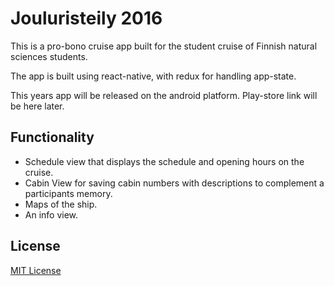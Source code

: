 # Jouluristeily 2016

This is a pro-bono cruise app built for the student cruise of Finnish natural sciences students. 

The app is built using react-native, with redux for handling app-state.

This years app will be released on the android platform. Play-store link will be here later.

## Functionality

- Schedule view that displays the schedule and opening hours on the cruise.
- Cabin View for saving cabin numbers with descriptions to complement a participants memory.
- Maps of the ship.
- An info view.

## License

[MIT License](https://opensource.org/licenses/MIT)

